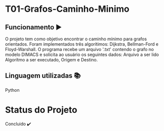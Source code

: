 # T01-Grafos-Caminho-Minimo

## Funcionamento ▶️

O projeto tem como objetivo encontrar o caminho mínimo para grafos orientados. Foram implementados três algorítimos:
Dijkstra, Bellman-Ford e Floyd-Warshall. O programa recebe um arquivo '.txt' contendo o grafo no modelo DIMACS e solicita ao usuário os seguintes dados: Arquivo a ser lido
Algorítmo a ser executado, Origem e Destino.

## Linguagem utilizadas :books:

Python

# Status do Projeto
Concluido :heavy_check_mark:
